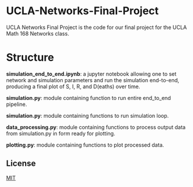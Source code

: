 # UCLA-Networks-Final-Project

UCLA Networks Final Project is the code for our final project for the UCLA Math 168 Networks class.

# Structure
**simulation_end_to_end.ipynb**: a jupyter notebook allowing one to set network and simulation parameters and run the simulation end-to-end, producing a final plot of S, I, R, and D(eaths) over time.

**simulation.py**: module containing function to run entire end_to_end pipeline.

**simulation.py**: module containing functions to run simulation loop.

**data_processing.py**: module containing functions to process output data from simulation.py in form ready for plotting.

**plotting.py**: module containing functions to plot processed data.

## License
[MIT](https://choosealicense.com/licenses/mit/)
